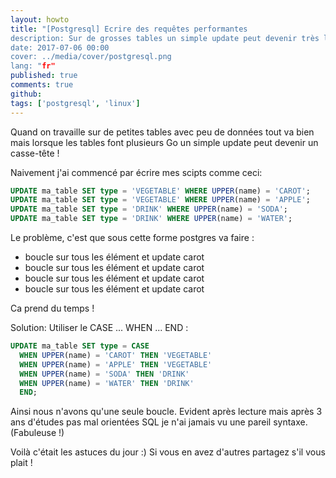 ```yaml
---
layout: howto
title: "[Postgresql] Ecrire des requêtes performantes
description: Sur de grosses tables un simple update peut devenir très lent et paralyser votre système. Voici une briève liste des bons tuyaux que j'ai récupéré sur IRC, Stackoverflow et autres.
date: 2017-07-06 00:00
cover: ../media/cover/postgresql.png
lang: "fr"
published: true
comments: true
github: 
tags: ['postgresql', 'linux']
---
```


Quand on travaille sur de petites tables avec peu de données tout va bien mais lorsque les tables font plusieurs Go un simple update peut devenir un casse-tête !

Naivement j'ai commencé par écrire mes scipts comme ceci:
```sql
UPDATE ma_table SET type = 'VEGETABLE' WHERE UPPER(name) = 'CAROT';
UPDATE ma_table SET type = 'VEGETABLE' WHERE UPPER(name) = 'APPLE';
UPDATE ma_table SET type = 'DRINK' WHERE UPPER(name) = 'SODA';
UPDATE ma_table SET type = 'DRINK' WHERE UPPER(name) = 'WATER';
```  
Le problème, c'est que sous cette forme postgres va faire :

* boucle sur tous les élément et update carot
* boucle sur tous les élément et update carot
* boucle sur tous les élément et update carot
* boucle sur tous les élément et update carot

Ca prend du temps !

Solution: Utiliser le CASE ... WHEN ... END :
```sql
UPDATE ma_table SET type = CASE
  WHEN UPPER(name) = 'CAROT' THEN 'VEGETABLE'
  WHEN UPPER(name) = 'APPLE' THEN 'VEGETABLE'
  WHEN UPPER(name) = 'SODA' THEN 'DRINK'
  WHEN UPPER(name) = 'WATER' THEN 'DRINK'
  END;
```  
Ainsi nous n'avons qu'une seule boucle. Evident après lecture mais après 3 ans d'études pas mal orientées SQL je n'ai jamais vu une pareil syntaxe. (Fabuleuse !)

Voilà c'était les astuces du jour :) Si vous en avez d'autres partagez s'il vous plait !
